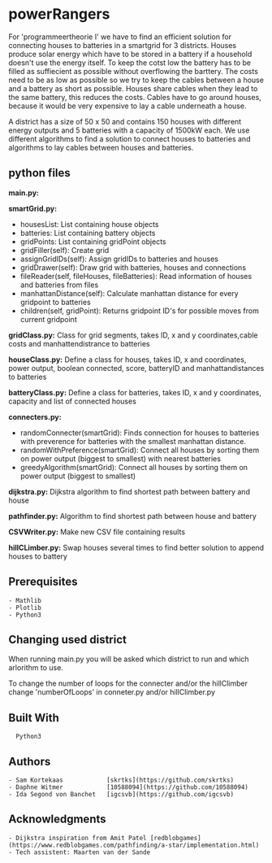 # powerRangers

For 'programmeertheorie I' we have to find an efficient solution for connecting houses to batteries in a smartgrid for 3 districts. Houses produce solar energy which have to be stored in a battery if a household doesn't use the energy itself. To keep the cotst low the battery has to be filled as suffiecient as possible without overflowing the barttery. The costs need to be as low as possible so we try to keep the cables between a house and a battery as short as possible. Houses share cables when they lead to the same battery, this reduces the costs. Cables have to go around houses, because it would be very expensive to lay a cable underneath a house. 

A district has a size of 50 x 50 and contains 150 houses with different energy outputs and 5 batteries with a capacity of 1500kW each. We use different algorithms to find a solution to connect houses to batteries and algorithms to lay cables between houses and batteries.

## python files

**main.py:**

**smartGrid.py:**
- housesList: List containing house objects
- batteries: List containing battery objects
- gridPoints: List containing gridPoint objects
- gridFiller(self): Create grid
- assignGridIDs(self): Assign gridIDs to batteries and houses
- gridDrawer(self): Draw grid with batteries, houses and connections
- fileReader(self, fileHouses, fileBatteries): Read information of houses and batteries from files
- manhattanDistance(self): Calculate manhattan distance for every gridpoint to batteries
- children(self, gridPoint): Returns gridpoint ID's for possible moves from current gridpoint

**gridClass.py:** Class for grid segments, takes ID, x and y coordinates,cable costs and manhattendistrance to batteries

**houseClass.py:** Define a class for houses, takes ID, x and coordinates, power output, boolean connected, score, batteryID and           manhattandistances to batteries

**batteryClass.py:** Define a class for batteries, takes ID, x and y coordinates, capacity and list of connected houses

**connecters.py:**
- randomConnecter(smartGrid): Finds connection for houses to batteries with preverence for batteries with
                 the smallest manhattan distance.</li>
- randomWithPreference(smartGrid): Connect all houses by sorting them on power output (biggest to smallest) with nearest                   batteries
- greedyAlgorithm(smartGrid): Connect all houses by sorting them on power output (biggest to smallest)

**dijkstra.py:** Dijkstra algorithm to find shortest path between battery and house

**pathfinder.py:** Algorithm to find shortest path between house and battery

**CSVWriter.py:** Make new CSV file containing results

**hillCLimber.py:** Swap houses several times to find better solution to append houses to battery

## Prerequisites
```
- Mathlib 
- Plotlib
- Python3
```

## Changing used district

When running main.py you will be asked which district to run and which arlorithm to use. 

To change the number of loops for the connecter and/or the hillClimber change 'numberOfLoops' 
in conneter.py and/or hillClimber.py

## Built With
```
  Python3
```

## Authors
```
- Sam Kortekaas            [skrtks](https://github.com/skrtks)
- Daphne Witmer            [10588094](https://github.com/10588094)
- Ida Segond von Banchet   [igcsvb](https://github.com/igcsvb)
```

## Acknowledgments
```
- Dijkstra inspiration from Amit Patel [redblobgames] (https://www.redblobgames.com/pathfinding/a-star/implementation.html)
- Tech assistent: Maarten van der Sande
```
